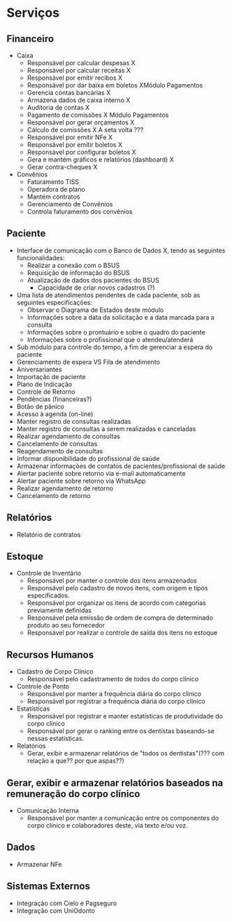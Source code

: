 # Serviços

## Financeiro
- Caixa
  - Responsável por calcular despesas X
  - Responsável por calcular receitas X
  - Responsável por emitir recibos X
  - Responsável por dar baixa em boletos XMódulo Pagamentos
  - Gerencia contas bancárias X
  - Armazena dados de caixa interno X
  - Auditoria de contas X
  - Pagamento de comissões X Módulo Pagamentos
  - Responsável por gerar orçamentos X
  - Cálculo de comissões X A seta volta ???
  - Responsável por emitir NFe X
  - Responsável por emitir boletos X
  - Responsável por configurar boletos X
  - Gera e mantém gráficos e relatórios (dashboard) X
  - Gerar contra-cheques X
- Convênios
  - Faturamento TISS
  - Operadora de plano
  - Mantém contratos
  - Gerenciamento de Convênios
  - Controla faturamento dos convênios

## Paciente
- Interface de comunicação com o Banco de Dados X, tendo as seguintes funcionalidades:
  - Realizar a conexão com o BSUS
  - Requisição de informação do BSUS
  - Atualização de dados dos pacientes do BSUS
    - Capacidade de criar novos cadastros (?)
- Uma lista de atendimentos pendentes de cada paciente, sob as seguintes especificações:
  - Observar o Diagrama de Estados deste módulo
  - Informações sobre a data da solicitação e a data marcada para a consulta
  - Informações sobre o prontuário e sobre o quadro do paciente
  - Informações sobre o profissional que o atendeu/atenderá
- Sub módulo para controle do tempo, a fim de gerenciar a espera do paciente
- Gerenciamento de espera VS Fila de atendimento
- Aniversariantes
- Importação de paciente
- Plano de Indicação
- Controle de Retorno
- Pendências (financeiras?)
- Botão de pânico
- Acesso à agenda (on-line)
- Manter registro de consultas realizadas
- Manter registro de consultas a serem realizadas e canceladas
- Realizar agendamento de consultas
- Cancelamento de consultas
- Reagendamento de consultas
- Informar disponibilidade do profissional de saúde
- Armazenar informações de contatos de pacientes/profissional de saúde
- Alertar paciente sobre retorno via e-mail automaticamente
- Alertar paciente sobre retorno via WhatsApp
- Realizar agendamento de retorno
- Cancelamento de retorno

## Relatórios
- Relatório de contratos

## Estoque
- Controle de Inventário
  - Responsável por manter o controle dos itens armazenados
  - Responsável pelo cadastro de novos itens, com origem e tipos especificados.
  - Responsável por organizar os itens de acordo com categorias previamente definidas
  - Responsável pela emissão de ordem de compra de determinado produto ao seu fornecedor
  - Responsável por realizar o controle de saída dos itens no estoque

## Recursos Humanos
- Cadastro de Corpo Clínico
  - Responsável pelo cadastramento de todos do corpo clínico
- Controle de Ponto
  - Responsável por manter a frequência diária do corpo clínico
  - Responsável por registrar a frequência diária do corpo clínico
- Estatísticas
  - Responsável por registrar e manter estatísticas de produtividade do corpo clínico
  - Responsável por gerar o ranking entre os dentistas baseando-se nessas estatísticas.
- Relatórios
  - Gerar, exibir e armazenar relatórios de &quot;todos os dentistas&quot;(??? com relação a que?? por que aspas??)
  
## Gerar, exibir e armazenar relatórios baseados na remuneração do corpo clínico
- Comunicação Interna
  - Responsável por manter a comunicação entre os componentes do corpo clínico e colaboradores deste, via texto e/ou voz.

## Dados
- Armazenar NFe

## Sistemas Externos
- Integração com Cielo e Pagseguro
- Integração com UniOdonto
